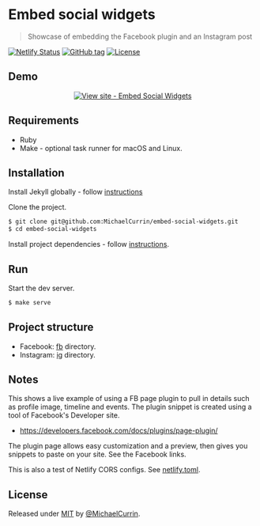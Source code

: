 # Embed social widgets
> Showcase of embedding the Facebook plugin and an Instagram post

[![Netlify Status](https://api.netlify.com/api/v1/badges/c39e33ed-1d6b-4cbb-80cb-ee7d280026e5/deploy-status)](https://app.netlify.com/sites/embed-social-widgets/deploys)
[![GitHub tag](https://img.shields.io/github/tag/MichaelCurrin/embed-social-widgets?include_prereleases=&sort=semver)](https://github.com/MichaelCurrin/embed-social-widgets/releases/)
[![License](https://img.shields.io/badge/License-MIT-blue)](#license)


## Demo

<div align="center">

[![View site - Embed Social Widgets](https://img.shields.io/badge/View_site-Embed_Social_Widgets-2ea44f?style=for-the-badge&logo=netlify)](https://embed-social-widgets.netlify.app/)

</div>


## Requirements

- Ruby
- Make - optional task runner for macOS and Linux.


## Installation

Install Jekyll globally - follow [instructions](https://gist.github.com/MichaelCurrin/ddbcfb1714c4dbfb3460a3ecf119620f)

Clone the project.

```sh
$ git clone git@github.com:MichaelCurrin/embed-social-widgets.git
$ cd embed-social-widgets
```

Install project dependencies - follow [instructions](https://gist.github.com/MichaelCurrin/5c8c45a86bcf53d7b49a7763c02943b1).


## Run

Start the dev server.

```bash
$ make serve
```


## Project structure

- Facebook: [fb](/fb/) directory.
- Instagram: [ig](/ig/) directory.


## Notes

This shows a live example of using a FB page plugin to pull in details such as profile image, timeline and events. The plugin snippet is created using a tool of Facebook's Developer site.

- https://developers.facebook.com/docs/plugins/page-plugin/

The plugin page allows easy customization and a preview, then gives you snippets to paste on your site. See the Facebook links.

This is also a test of Netlify CORS configs. See [netlify.toml](/netlify.toml).


## License

Released under [MIT](/LICENSE) by [@MichaelCurrin](https://github.com/MichaelCurrin).
